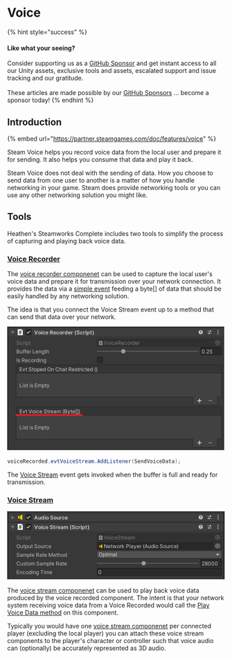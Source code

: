 # Voice

{% hint style="success" %}
#### Like what your seeing?

Consider supporting us as a [GitHub Sponsor](../../../../company/become-a-sponsor.md) and get instant access to all our Unity assets, exclusive tools and assets, escalated support and issue tracking and our gratitude.\
\
These articles are made possible by our [GitHub Sponsors](https://github.com/sponsors/heathen-engineering) ... become a sponsor today!
{% endhint %}

## Introduction

{% embed url="https://partner.steamgames.com/doc/features/voice" %}

Steam Voice helps you record voice data from the local user and prepare it for sending. It also helps you consume that data and play it back.

Steam Voice does not deal with the sending of data. How you choose to send data from one user to another is a matter of how you handle networking in your game. Steam does provide networking tools or you can use any other networking solution you might like.

## Tools

Heathen's Steamworks Complete includes two tools to simplify the process of capturing and playing back voice data.

### [Voice Recorder](../components/voice-recorder.md)

The [voice recorder componenet](../components/voice-recorder.md) can be used to capture the local user's voice data and prepare it for transmission over your network connection. It provides the data via a [simple event](../components/voice-recorder.md#evtvoicestream) feeding a byte\[] of data that should be easily handled by any networking solution.

The idea is that you connect the Voice Stream event up to a method that can send that data over your network.

![](<../../../../.gitbook/assets/image (158) (1) (1).png>)

```csharp
voiceRecorded.evtVoiceStream.AddListener(SendVoiceData);
```

The [Voice Stream](../components/voice-recorder.md#evtvoicestream) event gets invoked when the buffer is full and ready for transmission.

### [Voice Stream](../components/voice-stream.md)

![](<../../../../.gitbook/assets/image (187) (1) (1) (1).png>)

The [voice stream componenet](../components/voice-stream.md) can be used to play back voice data produced by the voice recorded component. The intent is that your network system receiving voice data from a Voice Recorded would call the [Play Voice Data method](../components/voice-stream.md#play-voice-data) on this component.

Typically you would have one [voice stream componenet](../components/voice-stream.md) per connected player (excluding the local player) you can attach these voice stream components to the player's character or controller such that voice audio can (optionally) be accurately represented as 3D audio.
